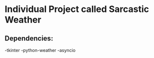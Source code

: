 # Individual Project called Sarcastic Weather

## Dependencies: 
-tkinter
-python-weather 
-asyncio

